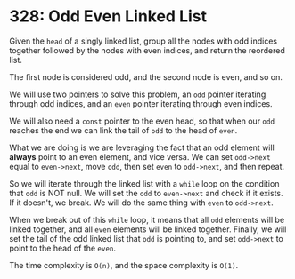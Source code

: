 # 328: Odd Even Linked List

Given the `head` of a singly linked list, group all the nodes with odd
indices together followed by the nodes with even indices, and return the
reordered list.

The first node is considered odd, and the second node is even, and so
on.

We will use two pointers to solve this problem, an `odd` pointer
iterating through odd indices, and an `even` pointer iterating through
even indices.

We will also need a `const` pointer to the even head, so that when our
`odd` reaches the end we can link the tail of `odd` to the head of
`even`.

What we are doing is we are leveraging the fact that an odd element will
**always** point to an even element, and vice versa. We can set
`odd->next` equal to `even->next`, move `odd`, then set `even` to
`odd->next`, and then repeat.

So we will iterate through the linked list with a `while` loop on the
condition that `odd` is NOT null. We will set the `odd` to `even->next`
and check if it exists. If it doesn't, we break. We will do the same
thing with `even` to `odd->next`.

When we break out of this `while` loop, it means that all `odd` elements
will be linked together, and all `even` elements will be linked
together. Finally, we will set the tail of the odd linked list that
`odd` is pointing to, and set `odd->next` to point to the head of the
`even`.

The time complexity is `O(n)`, and the space complexity is `O(1)`.
